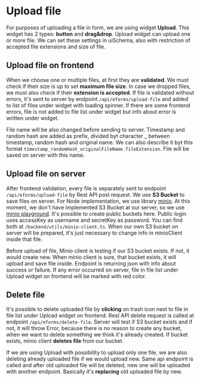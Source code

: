# Upload file
For purposes of uploading a file in form, we are using widget **Upload**. This widget has 2 types: **button** and **drag&drop**.
Upload widget can upload one or more file. We can set these settings in uiSchema, also with restriction of accepted file extensions and size of file.

## Upload file on frontend
When we choose one or multiple files, at first they are **validated**. We must check if their size is up to set **maximum file size**. 
In case we dropped files, we must also check if their **extension is accepted**. If file is validated without errors,
it's sent to server by endpoint `/api/eforms/upload-file` and added to list of files under widget with loading spinner.
If there are some frontend errors, file is not added to file list under widget but info about error is written under widget.

File name will be also changed before sending to server. Timestamp and random hash are added as prefix, 
divided byt character _ between timestamp, random hash and original name. We can also describe it byt this format
`timestamp_randomHash_originalFileName.fileExtension`. File will be saved on server with this name.

## Upload file on server
After frontend validation, every file is separately sent to endpoint `/api/eforms/upload-file` by Rest API post request.
We use **S3 Bucket** to save files on server. For Node implementation, we use library [minio](https://www.npmjs.com/package/minio).
At this moment, we don't have implemented S3 Bucket at our server, so we use [minio playground](https://play.min.io).
It's possible to create public buckets here. Public login uses accessKey as username and secretKey as password. 
You can find both at `/backend/utils/minio-client.ts`. When our own S3 bucket on server will be prepared, it's just 
necessary to change info in minioClient inside that file.

Before upload of file, Minio client is testing if our S3 bucket exists. If not, it would create new. When minio client is sure,
that bucket exists, it will upload and save file inside. Endpoint is returning json with info about success or failure.
If any error occurred on server, file in file list under Upload widget on frontend will be marked with red color.

## Delete file
It's possible to delete uploaded file by **clicking** on trash icon next to file in file list under Upload widget on frontend.
Rest API delete request is called at endpoint `/api/eforms/delete-file`. Server will test if S3 bucket exists and if not,
it will throw Error, because there is no reason to create any bucket, when we want to delete something we think it's already created.
If bucket exists, minio client **deletes file** from our bucket.

If we are using Upload with possibility to upload only one file, we are also deleting already uploaded file if we would upload new.
Same api endpoint is called and after old uploaded file will be deleted, new one will be uploaded with another endpoint.
Basically it's **replacing** old uploaded file by new.
